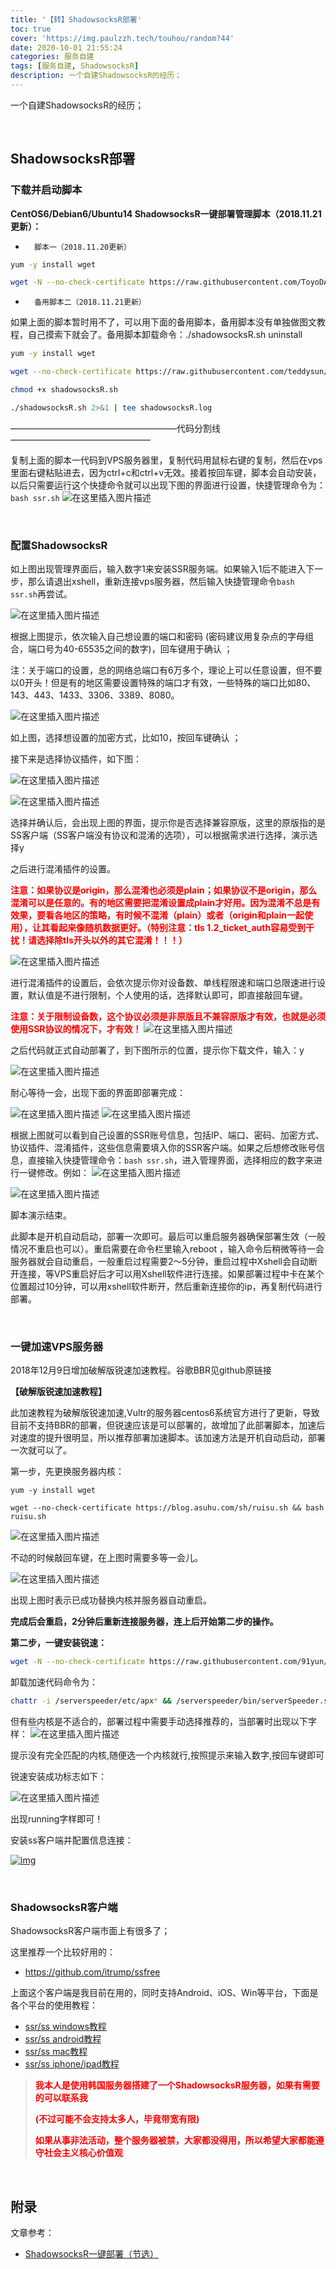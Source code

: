 ```yaml
---
title: '【转】ShadowsocksR部署'
toc: true
cover: 'https://img.paulzzh.tech/touhou/random?44'
date: 2020-10-01 21:55:24
categories: 服务自建
tags: [服务自建, ShadowsocksR]
description: 一个自建ShadowsocksR的经历；
---
```


一个自建ShadowsocksR的经历；

<br/>

<!--more-->

## ShadowsocksR部署

### 下载并启动脚本

 **CentOS6/Debian6/Ubuntu14 ShadowsocksR一键部署管理脚本（2018.11.21更新）：** 

-    	脚本一（2018.11.20更新） 

```bash
yum -y install wget

wget -N --no-check-certificate https://raw.githubusercontent.com/ToyoDAdoubi/doubi/master/ssr.sh && chmod +x ssr.sh && bash ssr.sh
```

-    	备用脚本二（2018.11.21更新） 

 如果上面的脚本暂时用不了，可以用下面的备用脚本，备用脚本没有单独做图文教程，自己摸索下就会了。备用脚本卸载命令：./shadowsocksR.sh uninstall 

```bash
yum -y install wget

wget --no-check-certificate https://raw.githubusercontent.com/teddysun/shadowsocks_install/master/shadowsocksR.sh

chmod +x shadowsocksR.sh

./shadowsocksR.sh 2>&1 | tee shadowsocksR.log
```

 ———————————————————代码分割线———————————————— 

 复制上面的脚本一代码到VPS服务器里，复制代码用鼠标右键的复制，然后在vps里面右键粘贴进去，因为ctrl+c和ctrl+v无效。接着按回车键，脚本会自动安装，以后只需要运行这个快捷命令就可以出现下图的界面进行设置，快捷管理命令为：`bash ssr.sh`
 ![在这里插入图片描述](http://www.pianshen.com/images/599/979e700abc7a92da9d1628a981b1df7f.png) 

<BR/>

### 配置ShadowsocksR

如上图出现管理界面后，输入数字1来安装SSR服务端。如果输入1后不能进入下一步，那么请退出xshell，重新连接vps服务器，然后输入快捷管理命令`bash ssr.sh`再尝试。

 ![在这里插入图片描述](http://www.pianshen.com/images/695/5ec5436cf30707a187c16991bead5ad7.png) 

 根据上图提示，依次输入自己想设置的端口和密码 (密码建议用复杂点的字母组合，端口号为40-65535之间的数字)，回车键用于确认 ；

 注：关于端口的设置，总的网络总端口有6万多个，理论上可以任意设置，但不要以0开头！但是有的地区需要设置特殊的端口才有效，一些特殊的端口比如80、143、443、1433、3306、3389、8080。 

![在这里插入图片描述](http://www.pianshen.com/images/632/49d7ad8f74dfe72dcdf7a431e7e99de8.png) 

 如上图，选择想设置的加密方式，比如10，按回车键确认 ；

 接下来是选择协议插件，如下图： 

 ![在这里插入图片描述](http://www.pianshen.com/images/258/1110f3d1138aaed9f9f903b71e82c9aa.png)

 ![在这里插入图片描述](http://www.pianshen.com/images/755/bf19f654cd239d6a36265e6c2cfaee9b.png) 

 选择并确认后，会出现上图的界面，提示你是否选择兼容原版，这里的原版指的是SS客户端（SS客户端没有协议和混淆的选项），可以根据需求进行选择，演示选择y 

 之后进行混淆插件的设置。 

<font color="#f00">**注意：如果协议是origin，那么混淆也必须是plain；如果协议不是origin，那么混淆可以是任意的。有的地区需要把混淆设置成plain才好用。因为混淆不总是有效果，要看各地区的策略，有时候不混淆（plain）或者（origin和plain一起使用），让其看起来像随机数据更好。（特别注意：tls 1.2_ticket_auth容易受到干扰！请选择除tls开头以外的其它混淆！！！）**</font>

![在这里插入图片描述](http://www.pianshen.com/images/631/b66dbff52324b42ea1e870ba06050c8f.png) 

 进行混淆插件的设置后，会依次提示你对设备数、单线程限速和端口总限速进行设置，默认值是不进行限制，个人使用的话，选择默认即可，即直接敲回车键。 

<font color="#f00">**注意：关于限制设备数，这个协议必须是非原版且不兼容原版才有效，也就是必须使用SSR协议的情况下，才有效！**</font>
 ![在这里插入图片描述](http://www.pianshen.com/images/100/6fd05ea5bc16587ab1b260a5733bc424.png) 

 之后代码就正式自动部署了，到下图所示的位置，提示你下载文件，输入：y

 ![在这里插入图片描述](http://www.pianshen.com/images/609/4ead64e7886bee664db7c2201191e809.png) 

 耐心等待一会，出现下面的界面即部署完成：

 ![在这里插入图片描述](http://www.pianshen.com/images/686/ff45e2cada1a69f098b9d4cd3a16ca86.png)
 ![在这里插入图片描述](http://www.pianshen.com/images/183/0b0b5dac202fa2949551323542be3fd7.png) 

 根据上图就可以看到自己设置的SSR账号信息，包括IP、端口、密码、加密方式、协议插件、混淆插件，这些信息需要填入你的SSR客户端。如果之后想修改账号信息，直接输入快捷管理命令：`bash ssr.sh`，进入管理界面，选择相应的数字来进行一键修改。例如：
 ![在这里插入图片描述](http://www.pianshen.com/images/30/cb7b8d2d693be01859bff0bc6dbc912e.png)

 ![在这里插入图片描述](http://www.pianshen.com/images/913/832bbff8271ee7760673a68b99e5d3c1.png) 

 脚本演示结束。 

 此脚本是开机自动启动，部署一次即可。最后可以重启服务器确保部署生效（一般情况不重启也可以）。重启需要在命令栏里输入reboot  ，输入命令后稍微等待一会服务器就会自动重启，一般重启过程需要2～5分钟，重启过程中Xshell会自动断开连接，等VPS重启好后才可以用Xshell软件进行连接。如果部署过程中卡在某个位置超过10分钟，可以用xshell软件断开，然后重新连接你的ip，再复制代码进行部署。 

<BR/>

### 一键加速VPS服务器

 2018年12月9日增加破解版锐速加速教程。谷歌BBR见github原链接 

 **【破解版锐速加速教程】** 

 此加速教程为破解版锐速加速,Vultr的服务器centos6系统官方进行了更新，导致目前不支持BBR的部署，但锐速应该是可以部署的，故增加了此部署脚本，加速后对速度的提升很明显，所以推荐部署加速脚本。该加速方法是开机自动启动，部署一次就可以了。 

 第一步，先更换服务器内核： 

```
yum -y install wget

wget --no-check-certificate https://blog.asuhu.com/sh/ruisu.sh && bash ruisu.sh
```

 ![在这里插入图片描述](http://www.pianshen.com/images/927/ba44a64eedf1c84a614ce6d2f6730747.png) 

 不动的时候敲回车键，在上图时需要多等一会儿。

![在这里插入图片描述](http://www.pianshen.com/images/162/826195745c7a3fb8e149d95db978cb8a.png) 

 出现上图时表示已成功替换内核并服务器自动重启。 

 **完成后会重启，2分钟后重新连接服务器，连上后开始第二步的操作。** 

 **第二步，一键安装锐速：** 

```bash
wget -N --no-check-certificate https://raw.githubusercontent.com/91yun/serverspeeder/master/serverspeeder-all.sh && bash serverspeeder-all.sh
```

 卸载加速代码命令为： 

```bash
chattr -i /serverspeeder/etc/apx* && /serverspeeder/bin/serverSpeeder.sh uninstall -f
```

 但有些内核是不适合的，部署过程中需要手动选择推荐的，当部署时出现以下字样：
 ![在这里插入图片描述](http://www.pianshen.com/images/323/6be7389b85da9a0fdc3efe322162db53.png) 

 提示没有完全匹配的内核,随便选一个内核就行,按照提示来输入数字,按回车键即可 

 锐速安装成功标志如下：

![在这里插入图片描述](http://www.pianshen.com/images/785/147b581e34966d1f3c9e72ef3d925301.png) 

 出现running字样即可！

 安装ss客户端并配置信息连接：

[![img](http://www.jkxiao.com/wp-content/uploads/2019/11/11.png)](http://www.jkxiao.com/?attachment_id=593)

 <br/>

### ShadowsocksR客户端

ShadowsocksR客户端市面上有很多了；

这里推荐一个比较好用的：

-   https://github.com/itrump/ssfree

上面这个客户端是我目前在用的，同时支持Android、iOS、Win等平台，下面是各个平台的使用教程：

-   [ssr/ss windows教程](https://github.com/itrump/ssfree/blob/master/cn/ssr_ss_tutorial_windows教程.md)
-   [ssr/ss android教程](https://github.com/itrump/ssfree/blob/master/cn/ssr_ss_tutorial_android教程.md)
-   [ssr/ss mac教程](https://github.com/itrump/ssfree/blob/master/cn/ssr_ss_tutorial_mac教程.md)
-   [ssr/ss iphone/ipad教程](https://github.com/itrump/ssfree/blob/master/cn/ssr_ss_tutorial_ios教程.md)

><font color="#f00">**我本人是使用韩国服务器搭建了一个ShadowsocksR服务器，如果有需要的可以联系我**</font>
>
><font color="#f00">**(不过可能不会支持太多人，毕竟带宽有限)**</font>
>
><font color="#f00">**如果从事非法活动，整个服务器被禁，大家都没得用，所以希望大家都能遵守社会主义核心价值观**</font>

 <br/>

## 附录

文章参考：

-   [ShadowsocksR一键部署（节选）](https://www.jkxiao.com/?p=587)

<br/>
